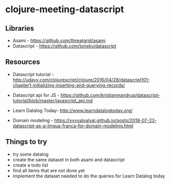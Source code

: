 # clojure-meeting-datascript

## Libraries

* Asami - https://github.com/threatgrid/asami
* Datascript - https://github.com/tonsky/datascript


## Resources

* Datascript tutorial - http://udayv.com/clojurescript/clojure/2016/04/28/datascript101-chapter1-initializing-inserting-and-querying-records/

* Datascript api for JS - https://github.com/kristianmandrup/datascript-tutorial/blob/master/javascript_api.md

* Learn Datalog Today- http://www.learndatalogtoday.org/

* Domain modeling - https://vvvvalvalval.github.io/posts/2018-07-23-datascript-as-a-lingua-franca-for-domain-modeling.html

## Things to try 

* try some datalog
* create the same dataset in both asami and datascript
* create a todo list
* find all items that are not done yet
* implement the dataset needed to do the queries for Learn Datalog today
